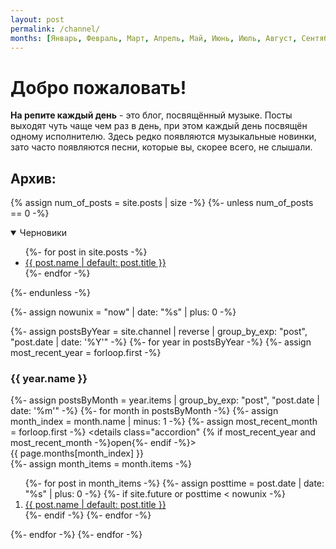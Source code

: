 ```yaml
---
layout: post
permalink: /channel/
months: [Январь, Февраль, Март, Апрель, Май, Июнь, Июль, Август, Сентябрь, Октябрь, Ноябрь, Декабрь]
---
```

# Добро пожаловать!

__На репите каждый день__ - это блог, посвящённый музыке. Посты выходят чуть чаще чем раз в день,
при этом каждый день посвящён одному исполнителю. Здесь редко появляются музыкальные новинки,
зато часто появляются песни, которые вы, скорее всего, не слышали.

## Архив:
{% assign num_of_posts = site.posts | size -%}
{%- unless num_of_posts == 0 -%}
<details class="accordion" open>
    <summary>Черновики</summary>
    <div class="content">
        <ul>
            {%- for post in site.posts -%}
                <li><a href="{{ post.url | remove: 'index.html' }}" class="draft">{{ post.name | default: post.title }}</a></li>
            {%- endfor -%}
        </ul>
    </div>
</details>
{%- endunless -%}

{%- assign nowunix = "now" | date: "%s" | plus: 0 -%}

{%- assign postsByYear = site.channel | reverse | group_by_exp: "post", "post.date | date: '%Y'" -%}
{%- for year in postsByYear -%}
    {%- assign most_recent_year = forloop.first -%}
    <h3 class="year">{{ year.name }}</h3>
    {%- assign postsByMonth =  year.items | group_by_exp: "post", "post.date | date: '%m'" -%}
    {%- for month in postsByMonth -%}
        {%- assign month_index = month.name | minus: 1 -%}
        {%- assign most_recent_month = forloop.first -%}
        <details class="accordion" {% if most_recent_year and most_recent_month -%}open{%- endif -%}>
            <summary>{{ page.months[month_index] }}</summary>
            {%- assign month_items = month.items -%}
            <div class="content">
                <ol reversed>
                    {%- for post in month_items -%}
                        {%- assign posttime = post.date | date: "%s" | plus: 0 -%}
                        {%- if site.future or posttime < nowunix -%}
                            <li value="{{ post.date | date: '%d' }}"><a href="{{ post.url }}">{{ post.name | default: post.title }}</a></li>
                        {%- endif -%}
                    {%- endfor -%}
                </ol>
            </div>
        </details>
    {%- endfor -%}
{%- endfor -%}
